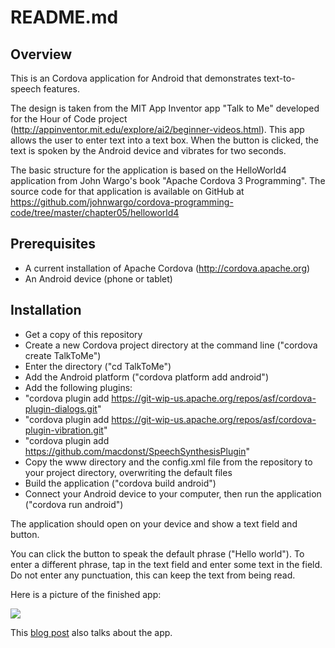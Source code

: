 README.md
=========

Overview
--------

This is an Cordova application for Android that demonstrates text-to-speech features.

The design is taken from the MIT App Inventor app "Talk to Me" developed for the Hour of Code
project (http://appinventor.mit.edu/explore/ai2/beginner-videos.html). This app allows the
user to enter text into a text box. When the button is clicked, the text is spoken by the
Android device and vibrates for two seconds.

The basic structure for the application is based on the HelloWorld4 application from
John Wargo's book "Apache Cordova 3 Programming". The source code for that application
is available on GitHub at https://github.com/johnwargo/cordova-programming-code/tree/master/chapter05/helloworld4

Prerequisites
-------------

* A current installation of Apache Cordova (http://cordova.apache.org)
* An Android device (phone or tablet)

Installation
------------

* Get a copy of this repository
* Create a new Cordova project directory at the command line ("cordova create TalkToMe")
* Enter the directory ("cd TalkToMe")
* Add the Android platform ("cordova platform add android")
* Add the following plugins:
* "cordova plugin add https://git-wip-us.apache.org/repos/asf/cordova-plugin-dialogs.git"
* "cordova plugin add https://git-wip-us.apache.org/repos/asf/cordova-plugin-vibration.git"
* "cordova plugin add https://github.com/macdonst/SpeechSynthesisPlugin"
* Copy the www directory and the config.xml file from the repository to your project directory, overwriting the default files
* Build the application ("cordova build android")
* Connect your Android device to your computer, then run the application ("cordova run android")

The application should open on your device and show a text field and button.

You can click the button to speak the default phrase ("Hello world"). To enter a different phrase, tap in the text field
and enter some text in the field. Do not enter any punctuation, this can keep the text from being read.

Here is a picture of the finished app:

<img src="http://andysylvester.com/wp-content/uploads/2014/02/Screenshot_TalkToMe.png">

This <a href="http://andysylvester.com/2014/02/08/first-steps-with-cordova-talk-to-me/">blog post</a> also talks about the app.

 